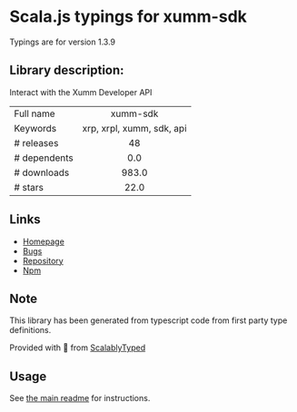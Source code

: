 
# Scala.js typings for xumm-sdk

Typings are for version 1.3.9

## Library description:
Interact with the Xumm Developer API

|                    |                 |
| ------------------ | :-------------: |
| Full name          | xumm-sdk |
| Keywords           | xrp, xrpl, xumm, sdk, api |
| # releases         | 48 |
| # dependents       | 0.0 |
| # downloads        | 983.0 |
| # stars            | 22.0 |

## Links
- [Homepage](https://github.com/XRPL-Labs/XUMM-SDK/#readme)
- [Bugs](https://github.com/XRPL-Labs/XUMM-SDK/issues)
- [Repository](https://github.com/XRPL-Labs/XUMM-SDK)
- [Npm](https://www.npmjs.com/package/xumm-sdk)
    


## Note
This library has been generated from typescript code from first party type definitions.

Provided with :purple_heart: from [ScalablyTyped](https://github.com/oyvindberg/ScalablyTyped)

## Usage
See [the main readme](../../readme.md) for instructions.


